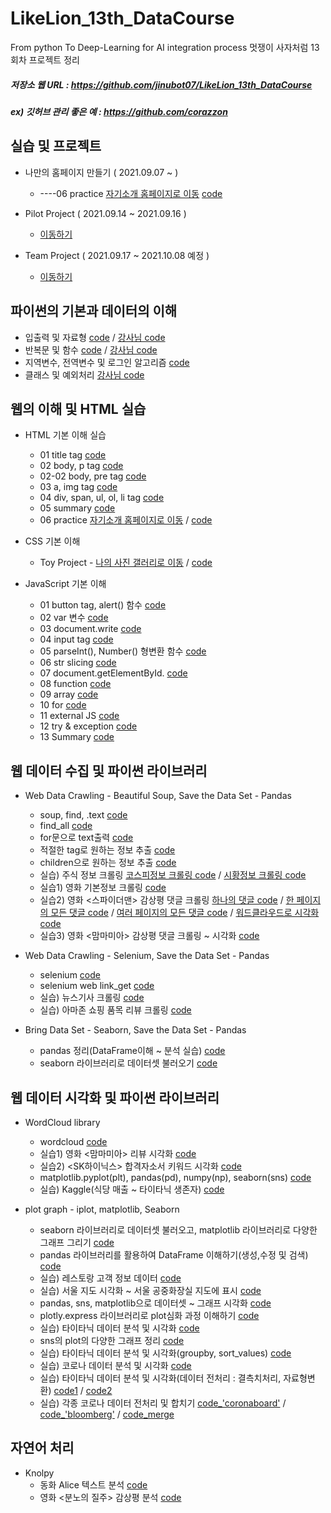 # LikeLion_13th_DataCourse
From python To Deep-Learning for AI integration process
멋쟁이 사자처럼 13회차 프로젝트 정리
##### 저장소 웹 URL : https://github.com/jinubot07/LikeLion_13th_DataCourse
##### ex) 깃허브 관리 좋은 예 : https://github.com/corazzon

## 실습 및 프로젝트
 * 나만의 홈페이지 만들기 ( 2021.09.07 ~ )
   * ----06 practice [자기소개 홈페이지로 이동](https://jinubot07.github.io/LikeLion_13th_DataCourse/web_html/06_html_main.html) [code](https://github.com/jinubot07/LikeLion_13th_DataCourse/blob/main/web_html/06_html_main.html)

* Pilot Project ( 2021.09.14 ~ 2021.09.16 )
  * [이동하기](https://github.com/jinubot07/LikeLion_13th_DataCourse/tree/main/06_PRJ_pilot_project)
  
* Team Project ( 2021.09.17 ~ 2021.10.08 예정 )
  * [이동하기](https://github.com/jinubot07/LikeLion_13th_DataCourse/tree/main/08_PRJ_team_project)

## 파이썬의 기본과 데이터의 이해
  * 입출력 및 자료형 [code](https://github.com/jinubot07/LikeLion_13th_DataCourse/blob/main/01_python/20210827.ipynb) / [강사님 code](https://github.com/jinubot07/LikeLion_13th_DataCourse/blob/main/01_python/20210827%EA%B0%95%EC%82%AC%EB%8B%98%EC%9E%90%EB%A3%8C.ipynb)
  * 반복문 및 함수 [code](https://github.com/jinubot07/LikeLion_13th_DataCourse/blob/main/01_python/20210830.ipynb) / [강사님 code](https://github.com/jinubot07/LikeLion_13th_DataCourse/blob/main/01_python/20210830%EA%B0%95%EC%82%AC%EB%8B%98%EC%9E%90%EB%A3%8C.ipynb)
  * 지역변수, 전역변수 및 로그인 알고리즘 [code](https://github.com/jinubot07/LikeLion_13th_DataCourse/blob/main/01_python/20210831(%EB%A1%9C%EA%B7%B8%EC%9D%B8%2C%20%ED%8C%8C%EC%9D%BC).ipynb)
  * 클래스 및 예외처리 [강사님 code](https://github.com/jinubot07/LikeLion_13th_DataCourse/blob/main/01_python/class20210901%EA%B0%95%EC%82%AC%EB%8B%98%EC%9E%90%EB%A3%8C.ipynb)


## 웹의 이해 및 HTML 실습
* HTML 기본 이해 실습 
  * 01 title tag [code](https://github.com/jinubot07/LikeLion_13th_DataCourse/blob/main/02_web_html/01_html_title.html)
  * 02 body, p tag [code](https://github.com/jinubot07/LikeLion_13th_DataCourse/blob/main/02_web_html/02_html_body.html)
  * 02-02 body, pre tag [code](https://github.com/jinubot07/LikeLion_13th_DataCourse/blob/main/02_web_html/02_html_body_pre.html)
  * 03 a, img tag [code](https://github.com/jinubot07/LikeLion_13th_DataCourse/blob/main/02_web_html/03_html_link_img.html)
  * 04 div, span, ul, ol, li tag [code](https://github.com/jinubot07/LikeLion_13th_DataCourse/blob/main/02_web_html/04_html_div_span.html)
  * 05 summary [code](https://github.com/jinubot07/LikeLion_13th_DataCourse/blob/main/02_web_html/05_html_summary.html)
  * 06 practice [자기소개 홈페이지로 이동](https://jinubot07.github.io/LikeLion_13th_DataCourse/02_web_html/06_html_main.html) / [code](https://github.com/jinubot07/LikeLion_13th_DataCourse/blob/main/02_web_html/06_html_main.html)

* CSS 기본 이해
  * Toy Project - [나의 사진 갤러리로 이동](https://jinubot07.github.io/LikeLion_13th_DataCourse/03_web_css/14_my_gallery.html) / [code](https://github.com/jinubot07/LikeLion_13th_DataCourse/blob/main/03_web_css/14_my_gallery.html)

* JavaScript 기본 이해
  * 01 button tag, alert() 함수 [code](https://github.com/jinubot07/LikeLion_13th_DataCourse/blob/main/04_web_javascript/02_js_first.html)
  * 02 var 변수 [code](https://github.com/jinubot07/LikeLion_13th_DataCourse/blob/main/04_web_javascript/03_js_var.html)
  * 03 document.write [code](https://github.com/jinubot07/LikeLion_13th_DataCourse/blob/main/04_web_javascript/04_js_var.html)
  * 04 input tag [code](https://github.com/jinubot07/LikeLion_13th_DataCourse/blob/main/04_web_javascript/05_js_var_practice.html)
  * 05 parseInt(), Number() 형변환 함수 [code](https://github.com/jinubot07/LikeLion_13th_DataCourse/blob/main/04_web_javascript/07_js_number.html)
  * 06 str slicing [code](https://github.com/jinubot07/LikeLion_13th_DataCourse/blob/main/04_web_javascript/08_js_str.html)
  * 07 document.getElementById. [code](https://github.com/jinubot07/LikeLion_13th_DataCourse/blob/main/04_web_javascript/08_js_str_practice.html)
  * 08 function [code](https://github.com/jinubot07/LikeLion_13th_DataCourse/blob/main/04_web_javascript/08_js_str_practice2.html)
  * 09 array [code](https://github.com/jinubot07/LikeLion_13th_DataCourse/blob/main/04_web_javascript/09_js_array.html)
  * 10 for [code](https://github.com/jinubot07/LikeLion_13th_DataCourse/blob/main/04_web_javascript/10_js_for.html)
  * 11 external JS [code](https://github.com/jinubot07/LikeLion_13th_DataCourse/blob/main/04_web_javascript/11_js_ex.html)
  * 12 try & exception [code](https://github.com/jinubot07/LikeLion_13th_DataCourse/blob/main/04_web_javascript/12_js_try_except.html)
  * 13 Summary [code](https://github.com/jinubot07/LikeLion_13th_DataCourse/blob/main/04_web_javascript/SUMMARY.html)

 
## 웹 데이터 수집 및 파이썬 라이브러리
* Web Data Crawling - Beautiful Soup, Save the Data Set - Pandas
  * soup, find, .text [code](https://github.com/jinubot07/LikeLion_13th_DataCourse/blob/main/05_web_data/01_chrome_test.py)
  * find_all [code](https://github.com/jinubot07/LikeLion_13th_DataCourse/blob/main/05_web_data/02_ex.py)
  * for문으로 text출력 [code](https://github.com/jinubot07/LikeLion_13th_DataCourse/blob/main/05_web_data/03_bs4.py)
  * 적절한 tag로 원하는 정보 추출 [code](https://github.com/jinubot07/LikeLion_13th_DataCourse/blob/main/05_web_data/04_bs01_basic_find.py)
  * children으로 원하는 정보 추출 [code](https://github.com/jinubot07/LikeLion_13th_DataCourse/blob/main/05_web_data/04_bs02_array_children.py)
  * 실습) 주식 정보 크롤링 [코스피정보 크롤링 code](https://github.com/jinubot07/LikeLion_13th_DataCourse/blob/main/05_web_data/05_stock_get.py) / [시황정보 크롤링 code](https://github.com/jinubot07/LikeLion_13th_DataCourse/blob/main/05_web_data/06_kosdaq_get.py)
  * 실습1) 영화 기본정보 크롤링 [code](https://github.com/jinubot07/LikeLion_13th_DataCourse/blob/main/05_web_data/08_movie_01.py)
  * 실습2) 영화 <스파이더맨> 감상평 댓글 크롤링 [하나의 댓글 code](https://github.com/jinubot07/LikeLion_13th_DataCourse/blob/main/05_web_data/09_movie_review.py) / [한 페이지의 모든 댓글 code](https://github.com/jinubot07/LikeLion_13th_DataCourse/blob/main/05_web_data/10_movie_page.py) / [여러 페이지의 모든 댓글 code](https://github.com/jinubot07/LikeLion_13th_DataCourse/blob/main/05_web_data/11_movie_multi_pages.py) / [워드클라우드로 시각화 code](https://github.com/jinubot07/LikeLion_13th_DataCourse/blob/main/05_web_data/12_text_vis.py)
  * 실습3) 영화 <맘마미아> 감상평 댓글 크롤링 ~ 시각화 [code](https://github.com/jinubot07/LikeLion_13th_DataCourse/blob/main/05_web_data/13_mammamia_review.py)
  
* Web Data Crawling - Selenium, Save the Data Set - Pandas
  * selenium [code](https://github.com/jinubot07/LikeLion_13th_DataCourse/blob/main/05_web_data/14_selenium.py)
  * selenium web link_get [code](https://github.com/jinubot07/LikeLion_13th_DataCourse/blob/main/05_web_data/16_20210910.py)
  * 실습) 뉴스기사 크롤링 [code](https://github.com/jinubot07/LikeLion_13th_DataCourse/blob/main/05_web_data/17_search_engine.py)
  * 실습) 아마존 쇼핑 품목 리뷰 크롤링 [code](https://github.com/jinubot07/LikeLion_13th_DataCourse/blob/main/05_web_data/19_amazon.py)

* Bring Data Set - Seaborn, Save the Data Set - Pandas
  * pandas 정리(DataFrame이해 ~ 분석 실습) [code](https://github.com/jinubot07/LikeLion_13th_DataCourse/blob/main/07_data_visualization/20210916_pd_sns%5BMAC%5D.ipynb)
  * seaborn 라이브러리로 데이터셋 불러오기 [code](https://github.com/jinubot07/LikeLion_13th_DataCourse/blob/main/07_data_visualization/20210915_class1%5BMAC%5D.ipynb)

## 웹 데이터 시각화 및 파이썬 라이브러리
* WordCloud library
  * wordcloud [code](https://github.com/jinubot07/LikeLion_13th_DataCourse/blob/main/05_web_data/12_text_vis.py)
  * 실습1) 영화 <맘마미아> 리뷰 시각화 [code](https://github.com/jinubot07/LikeLion_13th_DataCourse/blob/main/05_web_data/13_mammamia_review.py)
  * 실습2) <SK하이닉스> 합격자소서 키워드 시각화 [code](https://github.com/jinubot07/LikeLion_13th_DataCourse/blob/main/05_web_data/20_pilot_project.py)
  * matplotlib.pyplot(plt), pandas(pd), numpy(np), seaborn(sns) [code](https://github.com/jinubot07/LikeLion_13th_DataCourse/blob/main/05_web_data/12_text_vis.py)
  * 실습) Kaggle(식당 매출 ~ 타이타닉 생존자) [code](https://github.com/jinubot07/LikeLion_13th_DataCourse/blob/main/07_data_visualization/kaggle-plot.ipynb)

* plot graph - iplot, matplotlib, Seaborn
  * seaborn 라이브러리로 데이터셋 불러오고, matplotlib 라이브러리로 다양한 그래프 그리기 [code](https://github.com/jinubot07/LikeLion_13th_DataCourse/blob/main/07_data_visualization/20210915_class1%5BMAC%5D.ipynb)
  * pandas 라이브러리를 활용하여 DataFrame 이해하기(생성,수정 및 검색) [code](https://github.com/jinubot07/LikeLion_13th_DataCourse/blob/main/07_data_visualization/20210916_pd_sns%5BMAC%5D.ipynb)
  * 실습) 레스토랑 고객 정보 데이터 [code](https://github.com/jinubot07/LikeLion_13th_DataCourse/blob/main/07_data_visualization/best_restaurant.html)
  * 실습) 서울 지도 시각화 ~ 서울 공중화장실 지도에 표시 [code](https://github.com/jinubot07/LikeLion_13th_DataCourse/blob/main/07_data_visualization/20210923_%EC%A7%80%EB%8F%84%EC%8B%9C%EA%B0%81%ED%99%94.ipynb)
  * pandas, sns, matplotlib으로 데이터셋 ~ 그래프 시각화 [code](https://github.com/jinubot07/LikeLion_13th_DataCourse/blob/main/07_data_visualization/20210924_iplot%5BMAC%5D.ipynb)
  * plotly.express 라이브러리로 plot심화 과정 이해하기 [code](https://github.com/jinubot07/LikeLion_13th_DataCourse/blob/main/07_data_visualization/20210924_plot_express%5BMAC%5D.ipynb)
  * 실습) 타이타닉 데이터 분석 및 시각화 [code](https://github.com/jinubot07/LikeLion_13th_DataCourse/blob/main/07_data_visualization/20210924_titanic_visualization%5BMAC%5D.ipynb)
  * sns의 plot의 다양한 그래프 정리 [code](https://github.com/jinubot07/LikeLion_13th_DataCourse/blob/main/07_data_visualization/20210927_plot_review%5BMAC%5D.ipynb)
  * 실습) 타이타닉 데이터 분석 및 시각화(groupby, sort_values) [code](https://github.com/jinubot07/LikeLion_13th_DataCourse/blob/main/07_data_visualization/20210927_titanic_data%5BMAC%5D.ipynb)
  * 실습) 코로나 데이터 분석 및 시각화 [code](https://github.com/jinubot07/LikeLion_13th_DataCourse/blob/main/07_data_visualization/20210927_corona_data%5BMAC%5D.ipynb)
  * 실습) 타이타닉 데이터 분석 및 시각화(데이터 전처리 : 결측치처리, 자료형변환) [code1](https://github.com/jinubot07/LikeLion_13th_DataCourse/blob/main/07_data_visualization/20210928_kaggle_titanic%5BMAC%5D.ipynb) / [code2](https://github.com/jinubot07/LikeLion_13th_DataCourse/blob/main/07_data_visualization/20210928_kaggle_titanic2%5BMAC%5D.ipynb)
  * 실습) 각종 코로나 데이터 전처리 및 합치기 [code_'coronaboard'](https://github.com/jinubot07/LikeLion_13th_DataCourse/blob/main/07_data_visualization/20210929(1)_corona_coronaboard%5BMAC%5D.ipynb) / [code_'bloomberg'](https://github.com/jinubot07/LikeLion_13th_DataCourse/blob/main/07_data_visualization/20210929(2)_corona_bloomberg%5BMAC%5D.ipynb) / [code_merge](https://github.com/jinubot07/LikeLion_13th_DataCourse/blob/main/07_data_visualization/20210929(3)_corona_data_merge%5BMAC%5D.ipynb)


## 자연어 처리
* Knolpy
  * 동화 Alice 텍스트 분석 [code](https://github.com/jinubot07/LikeLion_13th_DataCourse/blob/main/08_data_analysis/20210930(1)_alice.ipynb)
  * 영화 <분노의 질주> 감상평 분석 [code](https://github.com/jinubot07/LikeLion_13th_DataCourse/blob/main/08_data_analysis/20210930(2)_movie_review.ipynb)
